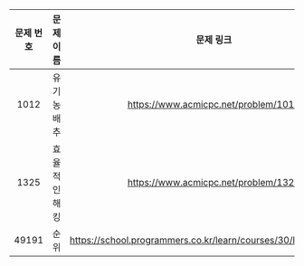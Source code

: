 | 문제 번호 | 문제 이름   |                             문제 링크                              |
|:-----:|---------|:--------------------------------------------------------------:|
| 1012  | 유기농 배추  |              https://www.acmicpc.net/problem/1012              |
| 1325  | 효율적인 해킹 |               https://www.acmicpc.net/problem/1325             |
| 49191 | 순위      |https://school.programmers.co.kr/learn/courses/30/lessons/49191 |

